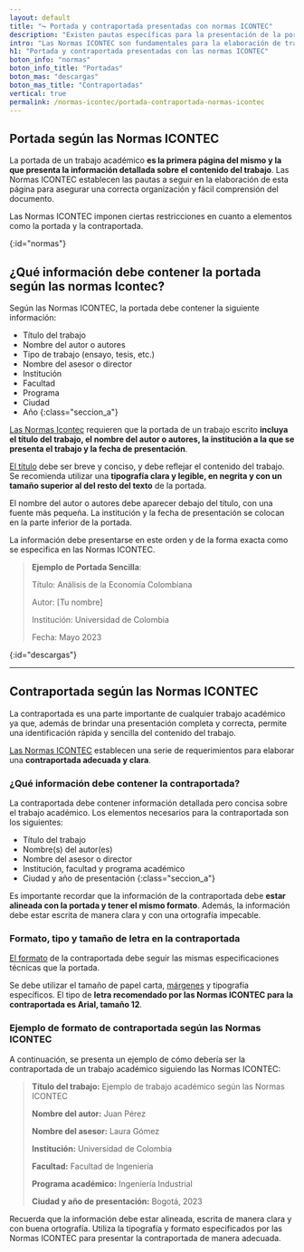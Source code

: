 ```yaml
---
layout: default
title: "↪ Portada y contraportada presentadas con normas ICONTEC"
description: "Existen pautas específicas para la presentación de la portada y contraportada con Normas ICONTEC. Esto incluye información detallada y especificaciones técnicas"
intro: "Las Normas ICONTEC son fundamentales para la elaboración de trabajos académicos en Colombia. Aprende a presentar la portada y la contraportada con ejemplos de cómo debe ser el formato."
h1: "Portada y contraportada presentadas con las normas ICONTEC"
boton_info: "normas"
boton_info_title: "Portadas"
boton_mas: "descargas"
boton_mas_title: "Contraportadas"
vertical: true
permalink: /normas-icontec/portada-contraportada-normas-icontec
---
```

## Portada según las Normas ICONTEC

La portada de un trabajo académico **es la primera página del mismo y la que presenta la información detallada sobre el contenido del trabajo**. Las Normas ICONTEC establecen las pautas a seguir en la elaboración de esta página para asegurar una correcta organización y fácil comprensión del documento.

Las Normas ICONTEC imponen ciertas restricciones en cuanto a elementos como la portada y la contraportada.
<!-- Anclaje para que la barra fijada no cubra el siguiente subtítulo -->
{:id="normas"}

## ¿Qué información debe contener la portada según las normas Icontec?

Según las Normas ICONTEC, la portada debe contener la siguiente información:

- Título del trabajo
- Nombre del autor o autores
- Tipo de trabajo (ensayo, tesis, etc.)
- Nombre del asesor o director
- Institución
- Facultad
- Programa
- Ciudad
- Año
{:class="seccion_a"}

[Las Normas Icontec]({{site.baseurl}}/normas-icontec "Normas Icontec") requieren que la portada de un trabajo escrito **incluya el título del trabajo, el nombre del autor o autores, la institución a la que se presenta el trabajo y la fecha de presentación**.

[El título]({{'titulos-trabajo-escrito'|relative_url}} "Títulos") debe ser breve y conciso, y debe reflejar el contenido del trabajo. Se recomienda utilizar una **tipografía clara y legible, en negrita y con un tamaño superior al del resto del texto** de la portada.

El nombre del autor o autores debe aparecer debajo del título, con una fuente más pequeña. La institución y la fecha de presentación se colocan en la parte inferior de la portada.

La información debe presentarse en este orden y de la forma exacta como se especifica en las Normas ICONTEC.

> **Ejemplo de Portada Sencilla**:
>
> Título: Análisis de la Economía Colombiana  
>
> Autor: [Tu nombre]  
>
> Institución: Universidad de Colombia  
>
> Fecha: Mayo 2023
<!-- Anclaje para que la barra fijada no cubra el siguiente subtítulo -->
{:id="descargas"}

----

## Contraportada según las Normas ICONTEC

La contraportada es una parte importante de cualquier trabajo académico ya que, además de brindar una presentación completa y correcta, permite una identificación rápida y sencilla del contenido del trabajo.

[Las Normas ICONTEC]({{'normas-icontec'|relative_url}} "Normas Icontec") establecen una serie de requerimientos para elaborar una **contraportada adecuada y clara**.

### ¿Qué información debe contener la contraportada?

La contraportada debe contener información detallada pero concisa sobre el trabajo académico. Los elementos necesarios para la contraportada son los siguientes:

- Título del trabajo
- Nombre(s) del autor(es)
- Nombre del asesor o director
- Institución, facultad y programa académico
- Ciudad y año de presentación
{:class="seccion_a"}

Es importante recordar que la información de la contraportada debe **estar alineada con la portada y tener el mismo formato**. Además, la información debe estar escrita de manera clara y con una ortografía impecable.

### Formato, tipo y tamaño de letra en la contraportada

[El formato]({{'normas-icontec/cuerpo-trabajo-normas-icontec'|relative_url}} "Formato Normas Icontec") de la contraportada debe seguir las mismas especificaciones técnicas que la portada.

Se debe utilizar el tamaño de papel carta, [márgenes]({{'normas-icontec/margenes-normas-icontec'|relative_url}} "Márgenes Normas Icontec") y tipografía específicos. El tipo de **letra recomendado por las Normas ICONTEC para la contraportada es Arial, tamaño 12**.

### Ejemplo de formato de contraportada según las Normas ICONTEC

A continuación, se presenta un ejemplo de cómo debería ser la contraportada de un trabajo académico siguiendo las Normas ICONTEC:

>**Título del trabajo:** Ejemplo de trabajo académico según las Normas ICONTEC  
>
>**Nombre del autor:** Juan Pérez  
>
>**Nombre del asesor:** Laura Gómez  
>
>**Institución:** Universidad de Colombia  
>
>**Facultad:** Facultad de Ingeniería  
>
>**Programa académico:** Ingeniería Industrial  
>
>**Ciudad y año de presentación:** Bogotá, 2023

Recuerda que la información debe estar alineada, escrita de manera clara y con buena ortografía. Utiliza la tipografía y formato especificados por las Normas ICONTEC para presentar la contraportada de manera adecuada.

